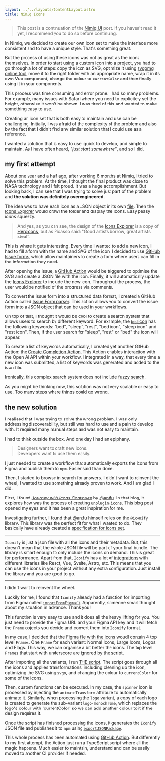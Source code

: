 ```yaml
---
layout: ../../layouts/ContentLayout.astro
title: Nimiq Icons
---
```


> This post is a continuation of the [Nimiq UI](./nimiq-ui) post. If you haven't read it yet, I recommend you to do so before continuing.

In Nimiq, we decided to create our own icon set to make the interface more consistent and to have a unique style. That's something great.

But the process of using these icons was not as great as the icons themselves. In order to start using a custom icon into a project, you had to go through a lot of steps: copy the icon as SVG, optimize it using [svgomg online tool](https://jakearchibald.github.io/svgomg/), move it to the right folder with an appropriate name, wrap it in its own Vue component, change the colour to `currentColor` and then finally using it in your components.

This process was time consuming and error prone. I had so many problems. For example, many issues with Safari where you need to explicitely set the height, otherwise it won't be shown. I was tired of this and wanted to make something easy to use.

Creating an icon set that is both easy to maintain and use can be challenging. Initially, I was afraid of the complexity of the problem and also by the fact that I didn't find any similar solution that I could use as a reference.

I wanted a solution that is easy to use, quick to develop, and simple to maintain. As I have often heard, _"just start somewhere"_, and so I did.

<!-- So, now I think every one understands the problem and why creating a solution was important (at least for me). -->

## my first attempt

About one year and a half ago, after working 6 months at Nimiq, I tried to solve this problem. At the time, I thought the final product was close to NASA technology and I felt proud. It was a huge accomplishment. But looking back, I can see that I was trying to solve just part of the problem and **the solution was definitely overengineered**.


The idea was to have each icon as a JSON object in its own [file](https://github.com/onmax/nimiq-icons/tree/main/public/icons). Then the [Icons Explorer](https://onmax.github.io/nimiq-icons/) would crawl the folder and display the icons. Easy peasy _icons_ squeezy.

> And yes, as you can see, the design of the [Icons Explorer](https://onmax.github.io/nimiq-icons/) is a copy of [Heroicons](https://heroicons.com/), but as Picasso said: "Good artists borrow, great artists steal".

This is where it gets interesting. Every time I wanted to add a new icon, I had to fill a form with the name and SVG of the icon. I decided to use [GitHub Issue forms](https://github.com/onmax/nimiq-icons/blob/main/.github/ISSUE_TEMPLATE/new-icon.yaml), which allow maintainers to create a form where users can fill in the information they need. 

After opening the issue, a [GitHub Action](https://github.com/onmax/nimiq-icons/blob/main/.github/workflows/new-icon.yaml) would be triggered to optimise the SVG and create a JSON file with the icon. Finally, it will automatically update the [Icons Explorer](https://onmax.github.io/nimiq-icons/) to include the new icon. Throughout the process, the user would be notified of the progress via comments.

To convert the issue form into a structured data format, I created a GitHub Action called [Issue Form parser](https://github.com/onmax/issue-form-parser). This action allows you to convert the issue form into a JSON object that can be used in your workflows.

On top of that, I thought it would be cool to create a search system that allows users to search by different keyword. For example, the [`bed` icon](https://github.com/onmax/nimiq-icons/blob/main/public/icons/icon_bed.ts) has the following keywords: "bed", "sleep", "rest", "bed icon", "sleep icon" and "rest icon". Then, if the user search for "sleep", "rest" or "bed" the icon will appear.

To create a list of keywords automatically, I created yet another GitHub Action: the [Create Completion Action](https://github.com/onmax/oai-createcompletion-githubaction). This Action enables interaction with the Open AI API within your workflow. I integrated in a way, that every time a new icon was submitted, a list of keywords was generated and added to the icon file.

Ironically, this complex search system does not include [fuzzy search](https://en.wikipedia.org/wiki/Approximate_string_matching).

As you might be thinking now, this solution was not very scalable or easy to use. Too many steps where things could go wrong. 


## the new solution

I realised that I was trying to solve the wrong problem. I was only addressing discoverability, but still was hard to use and a pain to develop with. It required many manual steps and was not easy to maintain.

I had to think outside the box. And one day I had an epiphany.

> Designers want to craft new icons. <br />
> Developers want to use them easily.

I just needed to create a workflow that automatically exports the icons from Figma and publish them to `npm`. Easier said than done.

Then, I started to browse in search for answers. I didn't want to reinvent the wheel, I wanted to use something already proven to work. And I am glad I did.

First, I found [_Journey with Icons Continues_](https://antfu.me/posts/journey-with-icons-continues) by [@antfu](https://github.com/antfu). In that blog, it explores how was the process of creating [`unplugin-icons`](https://github.com/unplugin/unplugin-icons). This blog post opened my eyes and it has been a great inspiration for me.

Investigating further, I found that @antfu himself relies on the `@iconify` library. This library was the perfect fit for what I wanted to do. They basically have already created a [specification for icons set](https://iconify.design/docs/types/iconify-json.html#structure).

---

`Iconify` is just a json file with all the icons and their metadata. But, this doesn't mean that the whole JSON file will be part of your final bundle. The library is smart enough to only include the icons on demand. This is great for performance. Apart from that, `Iconify` has a lot of [integrations](https://iconify.design/docs/icon-components) with different libraries like React, Vue, Svelte, Astro, etc. This means that you can use the icons in your project without any extra configuration. Just install the library and you are good to go.

---

I didn't want to reinvent the wheel.

Luckily for me, I found that `Iconify` already had a function for importing from Figma called [`importFromFigma()`](https://iconify.design/docs/libraries/tools/import/figma/). Apparently, someone smart thought about my situation in advance. Thank you!

This function is very easy to use and it does all the heavy lifting for you. You just need to provide the Figma URL and your Figma API key and it will fetch the `Frame` objects you decide and convert them into `Iconify` format.

In my case, I decided that the [Figma file with the icons](https://www.figma.com/file/iyfVJafk18HfrYLXukpf0n/Nimiq-Icons) woudl contain 4 top level `Frames`. One `Frame` for each variant: Normal Icons, Large Icons, Logos and Flags. This way, we can organise a bit better the icons. The top level `Frames` that start with underscore are ignored by the [script](https://github.com/onmax/nimiq-ui/blob/main/packages/nimiq-icons/src/client.ts#L18).


After importing all the variants, I run [THE script](https://github.com/onmax/nimiq-ui/blob/main/packages/nimiq-icons/src/icon.ts). The script goes through all the icons and applies transformations, including cleaning up the icon, optimizing the SVG using `svgo`, and changing the colour to `currentColor` for some of the icons.

Then, custom functions can be executed. In my case, the `spinner` icon is processed by injecting the `animateTransform` attribute to automatically animate it. Similarly, when processing the `logo` variant, a copy of each logo is created to generate the sub-variant `logo-monochrome`, which replaces the logo's colour with 'currentColor' so we can add another colour to it if the design requires it.

Once the script has finished processing the icons, it generates the `Iconify` JSON file and publishes it to `npm` using [`exportJSONPackage`](https://iconify.design/docs/libraries/tools/export/json-package.html).

This whole process has been automated using [GitHub Action](https://github.com/onmax/nimiq-ui/blob/main/.github/workflows/icons.yml). But differently to my first attempt, the Action just run a TypeScript script where all the magic happens. Much easier to maintain, understand and can be easily moved to another CI provider if needed.
 


<!-- TODO Add diagram of the whole process -->
<!-- TODO Add screenshot of the Heroicons -->

